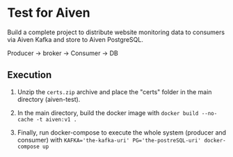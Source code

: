 # Test for Aiven

Build a complete project to distribute website monitoring data to consumers via Aiven Kafka and store to Aiven PostgreSQL.

Producer -> broker -> Consumer -> DB

## Execution

1. Unzip the `certs.zip` archive and place the "certs" folder in the main directory (aiven-test).

2. In the main directory, build the docker image with
 `docker build --no-cache -t aiven:v1 .`

3. Finally, run docker-compose to execute the whole system (producer and consumer) with
 `KAFKA='the-kafka-uri' PG='the-postreSQL-uri' docker-compose up`
